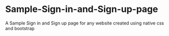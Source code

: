 # Sample-Sign-in-and-Sign-up-page
A Sample Sign in and Sign up page for any website created using native css and bootstrap

